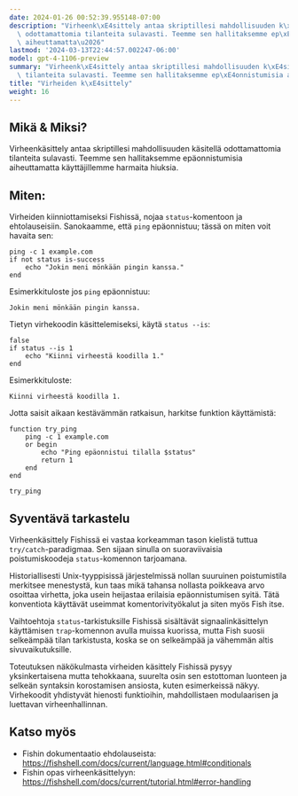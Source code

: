 ```yaml
---
date: 2024-01-26 00:52:39.955148-07:00
description: "Virheenk\xE4sittely antaa skriptillesi mahdollisuuden k\xE4sitell\xE4\
  \ odottamattomia tilanteita sulavasti. Teemme sen hallitaksemme ep\xE4onnistumisia\
  \ aiheuttamatta\u2026"
lastmod: '2024-03-13T22:44:57.002247-06:00'
model: gpt-4-1106-preview
summary: "Virheenk\xE4sittely antaa skriptillesi mahdollisuuden k\xE4sitell\xE4 odottamattomia\
  \ tilanteita sulavasti. Teemme sen hallitaksemme ep\xE4onnistumisia aiheuttamatta\u2026"
title: "Virheiden k\xE4sittely"
weight: 16
---
```


## Mikä & Miksi?
Virheenkäsittely antaa skriptillesi mahdollisuuden käsitellä odottamattomia tilanteita sulavasti. Teemme sen hallitaksemme epäonnistumisia aiheuttamatta käyttäjillemme harmaita hiuksia.

## Miten:
Virheiden kiinniottamiseksi Fishissä, nojaa `status`-komentoon ja ehtolauseisiin. Sanokaamme, että `ping` epäonnistuu; tässä on miten voit havaita sen:

```fish
ping -c 1 example.com
if not status is-success
    echo "Jokin meni mönkään pingin kanssa."
end
```

Esimerkkituloste jos `ping` epäonnistuu:

```
Jokin meni mönkään pingin kanssa.
```

Tietyn virhekoodin käsittelemiseksi, käytä `status --is`:

```fish
false
if status --is 1
    echo "Kiinni virheestä koodilla 1."
end
```

Esimerkkituloste:
```
Kiinni virheestä koodilla 1.
```

Jotta saisit aikaan kestävämmän ratkaisun, harkitse funktion käyttämistä:

```fish
function try_ping
    ping -c 1 example.com
    or begin
        echo "Ping epäonnistui tilalla $status"
        return 1
    end
end

try_ping
```

## Syventävä tarkastelu
Virheenkäsittely Fishissä ei vastaa korkeamman tason kielistä tuttua `try/catch`-paradigmaa. Sen sijaan sinulla on suoraviivaisia poistumiskoodeja `status`-komennon tarjoamana.

Historiallisesti Unix-tyyppisissä järjestelmissä nollan suuruinen poistumistila merkitsee menestystä, kun taas mikä tahansa nollasta poikkeava arvo osoittaa virhetta, joka usein heijastaa erilaisia epäonnistumisen syitä. Tätä konventiota käyttävät useimmat komentorivityökalut ja siten myös Fish itse.

Vaihtoehtoja `status`-tarkistuksille Fishissä sisältävät signaalinkäsittelyn käyttämisen `trap`-komennon avulla muissa kuorissa, mutta Fish suosii selkeämpää tilan tarkistusta, koska se on selkeämpää ja vähemmän altis sivuvaikutuksille.

Toteutuksen näkökulmasta virheiden käsittely Fishissä pysyy yksinkertaisena mutta tehokkaana, suurelta osin sen estottoman luonteen ja selkeän syntaksin korostamisen ansiosta, kuten esimerkeissä näkyy. Virhekoodit yhdistyvät hienosti funktioihin, mahdollistaen modulaarisen ja luettavan virheenhallinnan.

## Katso myös
- Fishin dokumentaatio ehdolauseista: https://fishshell.com/docs/current/language.html#conditionals
- Fishin opas virheenkäsittelyyn: https://fishshell.com/docs/current/tutorial.html#error-handling
